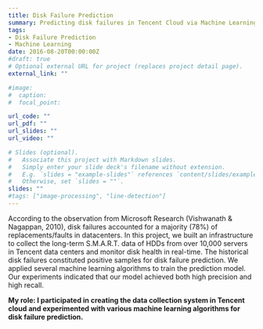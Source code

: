 ```yaml
---
title: Disk Failure Prediction
summary: Predicting disk failures in Tencent Cloud via Machine Learning (Internship at Tencent)
tags:
- Disk Failure Prediction
- Machine Learning
date: 2016-08-20T00:00:00Z
#draft: true
# Optional external URL for project (replaces project detail page).
external_link: ""

#image:
#  caption:
#  focal_point:

url_code: ""
url_pdf: ""
url_slides: ""
url_video: ""

# Slides (optional).
#   Associate this project with Markdown slides.
#   Simply enter your slide deck's filename without extension.
#   E.g. `slides = "example-slides"` references `content/slides/example-slides.md`.
#   Otherwise, set `slides = ""`.
slides: ""
#tags: ["image-processing", "line-detection"]
---
```

According to the observation from Microsoft Research (Vishwanath & Nagappan, 2010), disk failures accounted for a majority (78%) of replacements/faults in datacenters. In this project, we built an infrastructure to collect the long-term S.M.A.R.T. data of HDDs from over 10,000 servers in Tencent data centers and monitor disk health in real-time. The historical disk failures constituted positive samples for disk failure prediction. We applied several machine learning algorithms to train the prediction model. Our experiments indicated that our model achieved both high precision and high recall.

<b>My role: I participated in creating the data collection system in Tencent cloud and experimented with various machine learning algorithms for disk failure prediction.</b>
